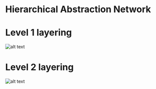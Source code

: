 # Hierarchical Abstraction Network
# Level 1 layering
![alt text](https://lh6.googleusercontent.com/gPGVfhiGrY3BY9XxYKY2nhbwzMIJubqpct7qwB27Wn5l1_ZYhEgFLDm2VfmnRugV2C6jzA3HUkOVTBqpYxqi=w1920-h959-rw)
# Level 2 layering
![alt text](https://lh3.googleusercontent.com/MZcVYs1WN6hq6AAZNwO2tT-lX5nUFID5Lqjgw7H4TFEp7b0aqw8FdNrlmrdvEEBB4c6dVpX9V_20SOinzU0a=w1920-h959-rw)
